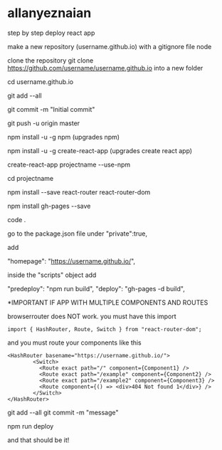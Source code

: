# allanyeznaian

step by step deploy react app

make a new repository (username.github.io) with a gitignore file node

clone the repository git clone https://github.com/username/username.github.io
into a new folder

cd username.github.io

git add --all

git commit -m "Initial commit"

git push -u origin master

npm install -u -g npm   (upgrades npm)

npm install -u -g create-react-app   (upgrades create react app)

create-react-app projectname --use-npm

cd projectname

npm install --save react-router react-router-dom

npm install gh-pages --save

code .

go to the package.json file
under "private":true,

add

"homepage": "https://username.github.io/",

inside the "scripts" object add

"predeploy": "npm run build",
"deploy": "gh-pages -d build",

*IMPORTANT IF APP WITH MULTIPLE COMPONENTS AND ROUTES

browserrouter does NOT work.
you must have this import

```
import { HashRouter, Route, Switch } from "react-router-dom";
```

and you must route your components like this

```
<HashRouter basename="https://username.github.io/">
        <Switch>
          <Route exact path="/" component={Component1} />
          <Route exact path="/example" component={Component2} />
          <Route exact path="/example2" component={Component3} />
          <Route component={() => <div>404 Not found 1</div>} />
        </Switch>
</HashRouter>
```



git add --all
git commit -m "message"

npm run deploy

and that should be it!

